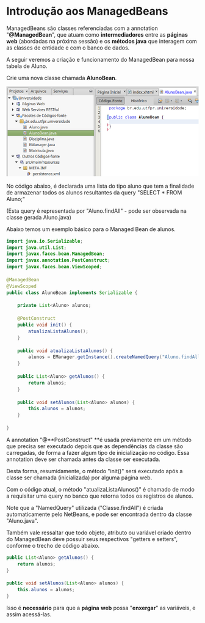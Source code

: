 # Introdução aos ManagedBeans

ManagedBeans são classes referenciadas com a annotation "**@ManagedBean**", que atuam como **intermediadores** entre as **páginas web** \(abordadas na próxima sessão\) e os **métodos java** que interagem com as classes de entidade e com o banco de dados.

A seguir veremos a criação e funcionamento do ManagedBean para nossa tabela de Aluno.

Crie uma nova classe chamada **AlunoBean**.

![](/assets/alunobean.png)

No código abaixo, é declarada uma lista do tipo aluno que tem a finalidade de armazenar todos os alunos resultantes da query "SELECT \* FROM Aluno;"

\(Esta query é representada por "Aluno.findAll" - pode ser observada na classe gerada Aluno.java\)

Abaixo temos um exemplo básico para o Managed Bean de alunos.

```java
import java.io.Serializable;
import java.util.List;
import javax.faces.bean.ManagedBean;
import javax.annotation.PostConstruct;
import javax.faces.bean.ViewScoped;

@ManagedBean
@ViewScoped
public class AlunoBean implements Serializable {

    private List<Aluno> alunos;

    @PostConstruct
    public void init() {
        atualizaListaAlunos();
    }

    public void atualizaListaAlunos() {
        alunos = EManager.getInstance().createNamedQuery("Aluno.findAll").getResultList();
    }

    public List<Aluno> getAlunos() {
        return alunos;
    }

    public void setAlunos(List<Aluno> alunos) {
        this.alunos = alunos;
    }

}
```

A annotation "@**PostConstruct" **é usada previamente em um método que precisa ser executado depois que as dependências da classe são carregadas, de forma a fazer algum tipo de inicialização no código. Essa annotation deve ser chamada antes da classe ser executada.

Desta forma, resumidamente, o método "init\(\)" será executado após a classe ser chamada \(inicializada\) por alguma página web.

Com o código atual, o método "atualizaListaAlunos\(\)" é chamado de modo a requisitar uma query no banco que retorna todos os registros de alunos.

Note que a "NamedQuery" utilizada \("Classe.findAll"\) é criada automaticamente pelo NetBeans, e pode ser encontrada dentro da classe "Aluno.java".

Também vale ressaltar que todo objeto, atributo ou variável criado dentro do ManagedBean deve possuir seus respectivos "getters e setters", conforme o trecho de código abaixo.

```java
public List<Aluno> getAlunos() {
    return alunos;
}

public void setAlunos(List<Aluno> alunos) {
    this.alunos = alunos;
}
```

Isso é **necessário** para que a **página** **web** possa "**enxergar**" as variáveis, e assim acessá-las.

